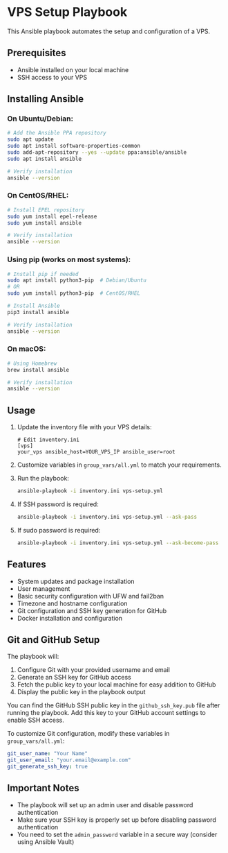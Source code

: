 # VPS Setup Playbook

This Ansible playbook automates the setup and configuration of a VPS.

## Prerequisites

- Ansible installed on your local machine
- SSH access to your VPS

## Installing Ansible

### On Ubuntu/Debian:

```bash
# Add the Ansible PPA repository
sudo apt update
sudo apt install software-properties-common
sudo add-apt-repository --yes --update ppa:ansible/ansible
sudo apt install ansible

# Verify installation
ansible --version
```

### On CentOS/RHEL:

```bash
# Install EPEL repository
sudo yum install epel-release
sudo yum install ansible

# Verify installation
ansible --version
```

### Using pip (works on most systems):

```bash
# Install pip if needed
sudo apt install python3-pip  # Debian/Ubuntu
# OR
sudo yum install python3-pip  # CentOS/RHEL

# Install Ansible
pip3 install ansible

# Verify installation
ansible --version
```

### On macOS:

```bash
# Using Homebrew
brew install ansible

# Verify installation
ansible --version
```

## Usage

1. Update the inventory file with your VPS details:

   ```
   # Edit inventory.ini
   [vps]
   your_vps ansible_host=YOUR_VPS_IP ansible_user=root
   ```

2. Customize variables in `group_vars/all.yml` to match your requirements.

3. Run the playbook:

   ```bash
   ansible-playbook -i inventory.ini vps-setup.yml
   ```

4. If SSH password is required:

   ```bash
   ansible-playbook -i inventory.ini vps-setup.yml --ask-pass
   ```

5. If sudo password is required:

   ```bash
   ansible-playbook -i inventory.ini vps-setup.yml --ask-become-pass
   ```

## Features

- System updates and package installation
- User management
- Basic security configuration with UFW and fail2ban
- Timezone and hostname configuration
- Git configuration and SSH key generation for GitHub
- Docker installation and configuration

## Git and GitHub Setup

The playbook will:

1. Configure Git with your provided username and email
2. Generate an SSH key for GitHub access
3. Fetch the public key to your local machine for easy addition to GitHub
4. Display the public key in the playbook output

You can find the GitHub SSH public key in the `github_ssh_key.pub` file after running the playbook. Add this key to your GitHub account settings to enable SSH access.

To customize Git configuration, modify these variables in `group_vars/all.yml`:

```yaml
git_user_name: "Your Name"
git_user_email: "your.email@example.com"
git_generate_ssh_key: true
```

## Important Notes

- The playbook will set up an admin user and disable password authentication
- Make sure your SSH key is properly set up before disabling password authentication
- You need to set the `admin_password` variable in a secure way (consider using Ansible Vault)
